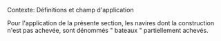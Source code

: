 Contexte: Définitions et champ d'application

Pour l'application de la présente section, les navires dont la construction n'est pas achevée, sont dénommés " bateaux " partiellement achevés.
